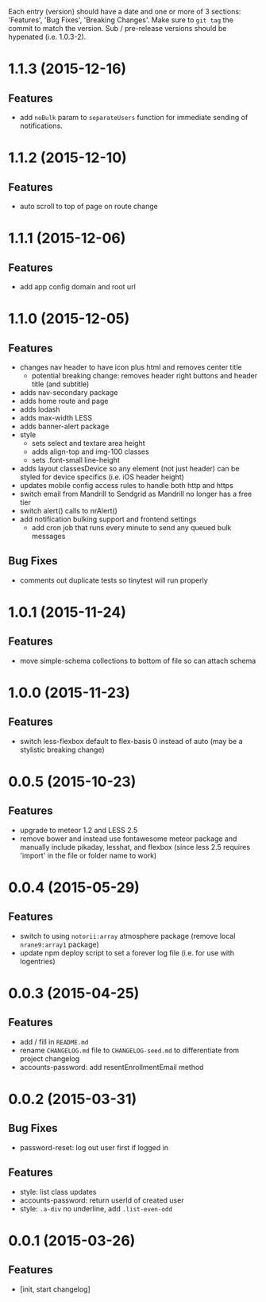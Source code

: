 Each entry (version) should have a date and one or more of 3 sections: 'Features', 'Bug Fixes', 'Breaking Changes'. Make sure to `git tag` the commit to match the version. Sub / pre-release versions should be hypenated (i.e. 1.0.3-2).

# 1.1.3 (2015-12-16)

## Features
- add `noBulk` param to `separateUsers` function for immediate sending of notifications.


# 1.1.2 (2015-12-10)

## Features
- auto scroll to top of page on route change


# 1.1.1 (2015-12-06)

## Features
- add app config domain and root url


# 1.1.0 (2015-12-05)

## Features
- changes nav header to have icon plus html and removes center title
  - potential breaking change: removes header right buttons and header title (and subtitle)
- adds nav-secondary package
- adds home route and page
- adds lodash
- adds max-width LESS
- adds banner-alert package
- style
  - sets select and textare area height
  - adds align-top and img-100 classes
  - sets .font-small line-height
- adds layout classesDevice so any element (not just header) can be styled for device specifics (i.e. iOS header height)
- updates mobile config access rules to handle both http and https
- switch email from Mandrill to Sendgrid as Mandrill no longer has a free tier
- switch alert() calls to nrAlert()
- add notification bulking support and frontend settings
  - add cron job that runs every minute to send any queued bulk messages

## Bug Fixes
- comments out duplicate tests so tinytest will run properly


# 1.0.1 (2015-11-24)

## Features
- move simple-schema collections to bottom of file so can attach schema


# 1.0.0 (2015-11-23)

## Features
- switch less-flexbox default to flex-basis 0 instead of auto (may be a stylistic breaking change)


# 0.0.5 (2015-10-23)

## Features
- upgrade to meteor 1.2 and LESS 2.5
- remove bower and instead use fontawesome meteor package and manually include pikaday, lesshat, and flexbox (since less 2.5 requires 'import' in the file or folder name to work)


# 0.0.4 (2015-05-29)

## Features
- switch to using `notorii:array` atmosphere package (remove local `nrane9:array1` package)
- update npm deploy script to set a forever log file (i.e. for use with logentries)


# 0.0.3 (2015-04-25)

## Features
- add / fill in `README.md`
- rename `CHANGELOG.md` file to `CHANGELOG-seed.md` to differentiate from project changelog
- accounts-password: add resentEnrollmentEmail method


# 0.0.2 (2015-03-31)

## Bug Fixes
- password-reset: log out user first if logged in

## Features
- style: list class updates
- accounts-password: return userId of created user
- style: `.a-div` no underline, add `.list-even-odd`


# 0.0.1 (2015-03-26)

## Features
- [init, start changelog]
